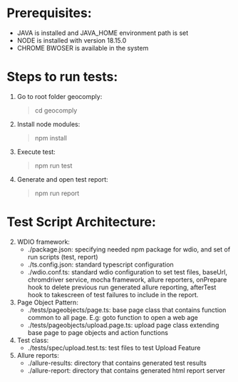 # Prerequisites:
- JAVA is installed and JAVA_HOME environment path is set
- NODE is installed with version 18.15.0
- CHROME BWOSER is available in the system

# Steps to run tests:
1. Go to root folder geocomply:
    > cd geocomply
2. Install node modules:
    > npm install
3. Execute test:
    > npm run test
4. Generate and open test report:
    > npm run report
    
# Test Script Architecture:
2. WDIO framework:
    - ./package.json: specifying needed npm package for wdio, and set of run scripts (test, report)
    - ./ts.config.json: standard typescript configuration
    - ./wdio.conf.ts: standard wdio configuration to set test files, baseUrl, chromdriver service, mocha framework, allure reporters, onPrepare hook to delete previous run generated allure reporting, afterTest hook to takescreen of test failures to include in the report. 
1. Page Object Pattern:
    - ./tests/pageobjects/page.ts: base page class that contains function common to all page. E.g: goto function to open a web age
    - ./tests/pageobjects/upload.page.ts: upload page class extending base page to page objects and action functions
2. Test class:
    - ./tests/spec/upload.test.ts: test files to test Upload Feature
3. Allure reports:
    - ./allure-results: directory that contains generated test results
    - ./allure-report: directory that contains generated html report server

